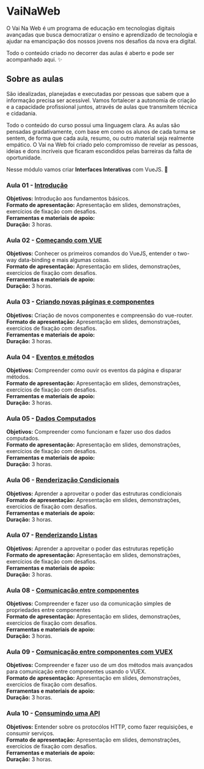 # VaiNaWeb

O Vai Na Web é um programa de educação em tecnologias digitais avançadas que busca democratizar o ensino e aprendizado de tecnologia e ajudar na emancipação dos nossos jovens nos desafios da nova era digital.

Todo o conteúdo criado no decorrer das aulas é aberto e pode ser acompanhado aqui. :sparkles:

## Sobre as aulas

São idealizadas, planejadas e executadas por pessoas que sabem que a informação precisa ser acessível. Vamos fortalecer a autonomia de criação e a capacidade profissional juntos, através de aulas que transmitem técnica e cidadania.

Todo o conteúdo do curso possui uma linguagem clara. As aulas são pensadas gradativamente, com base em como os alunos de cada turma se sentem, de forma que cada aula, resumo, ou outro material seja realmente empático. O Vai na Web foi criado pelo compromisso de revelar as pessoas, ideias e dons incríveis que ficaram escondidos pelas barreiras da falta de oportunidade.

Nesse módulo vamos criar **Interfaces Interativas** com VueJS. :rocket:

### Aula 01 - [Introdução](aulas/aula01/aula.md)

**Objetivos:** Introdução aos fundamentos básicos.<br>
**Formato de apresentação:** Apresentação em slides, demonstrações, exercícios de fixação com desafios.<br>
**Ferramentas e materiais de apoio:** <br>
**Duração:** 3 horas.

### Aula 02 - [Começando com VUE](aulas/aula02/aula.md)

**Objetivos:** Conhecer os primeiros comandos do VueJS, entender o two-way data-binding e mais algumas coisas.<br>
**Formato de apresentação:** Apresentação em slides, demonstrações, exercícios de fixação com desafios.<br>
**Ferramentas e materiais de apoio:**<br>
**Duração:** 3 horas.

### Aula 03 - [Criando novas páginas e componentes](aulas/aula03/aula.md)

**Objetivos:** Criação de novos componentes e compreensão do vue-router.<br>
**Formato de apresentação:** Apresentação em slides, demonstrações, exercícios de fixação com desafios.<br>
**Ferramentas e materiais de apoio:**<br>
**Duração:** 3 horas.

### Aula 04 - [Eventos e métodos](aulas/aula04/aula.md)

**Objetivos:** Compreender como ouvir os eventos da página e disparar métodos.<br>
**Formato de apresentação:** Apresentação em slides, demonstrações, exercícios de fixação com desafios.<br>
**Ferramentas e materiais de apoio:**<br>
**Duração:** 3 horas.

### Aula 05 - [Dados Computados](aulas/aula04/aula.md)

**Objetivos:** Compreender como funcionam e fazer uso dos dados computados.<br>
**Formato de apresentação:** Apresentação em slides, demonstrações, exercícios de fixação com desafios.<br>
**Ferramentas e materiais de apoio:**<br>
**Duração:** 3 horas.


### Aula 06 - [Renderização Condicionais](aulas/aula05/aula.md)

**Objetivos:** Aprender a aproveitar o poder das estruturas condicionais<br>
**Formato de apresentação:** Apresentação em slides, demonstrações, exercícios de fixação com desafios.<br>
**Ferramentas e materiais de apoio:**<br>
**Duração:** 3 horas.

### Aula 07 - [Renderizando Listas](aulas/aula06/aula.md)

**Objetivos:** Aprender a aproveitar o poder das estruturas repetição<br>
**Formato de apresentação:** Apresentação em slides, demonstrações, exercícios de fixação com desafios.<br>
**Ferramentas e materiais de apoio:**<br>
**Duração:** 3 horas.

### Aula 08 - [Comunicação entre componentes](aulas/aula07/aula.md)

**Objetivos:** Compreender e fazer uso da comunicação simples de propriedades entre componentes<br>
**Formato de apresentação:** Apresentação em slides, demonstrações, exercícios de fixação com desafios.<br>
**Ferramentas e materiais de apoio:**<br>
**Duração:** 3 horas.

### Aula 09 - [Comunicação entre componentes com VUEX](aulas/aula08/aula.md)

**Objetivos:** Compreender e fazer uso de um dos métodos mais avançados para comunicação entre componentes usando o VUEX.<br>
**Formato de apresentação:** Apresentação em slides, demonstrações, exercícios de fixação com desafios.<br>
**Ferramentas e materiais de apoio:**<br>
**Duração:** 3 horas.

### Aula 10 - [Consumindo uma API](aulas/aula09/aula.md)

**Objetivos:** Entender sobre os protocólos HTTP, como fazer requisições, e consumir serviços.<br>
**Formato de apresentação:** Apresentação em slides, demonstrações, exercícios de fixação com desafios.<br>
**Ferramentas e materiais de apoio:**<br>
**Duração:** 3 horas.